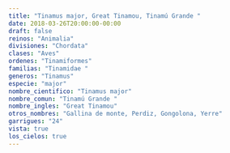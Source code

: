 ```yaml
---
title: "Tinamus major, Great Tinamou, Tinamú Grande "
date: 2018-03-26T20:00:00-00:00
draft: false
reinos: "Animalia"
divisiones: "Chordata"
clases: "Aves"
ordenes: "Tinamiformes"
familias: "Tinamidae "
generos: "Tinamus"
especie: "major"
nombre_cientifico: "Tinamus major"
nombre_comun: "Tinamú Grande "
nombre_ingles: "Great Tinamou"
otros_nombres: "Gallina de monte, Perdiz, Gongolona, Yerre"
garrigues: "24"
vista: true
los_cielos: true
---
```

